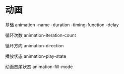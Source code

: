 # 动画

基础
	animation
		-name
		-duration
		-timing-function
		-delay

循环次数
	animation-iteration-count

循环方向
	animation-direction

播放状态
	animation-play-state

动画首尾状态
	animation-fill-mode

